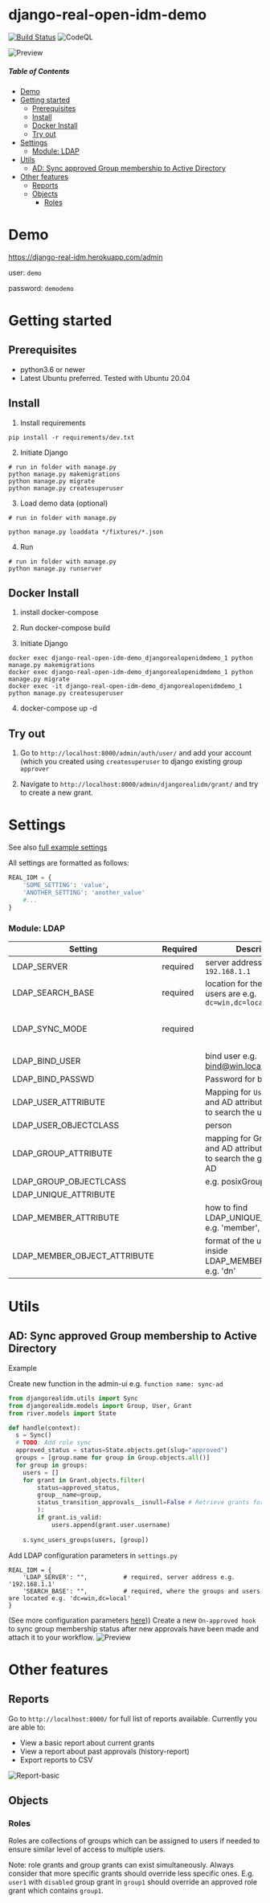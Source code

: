 # django-real-open-idm-demo
[![Build Status](https://travis-ci.com/markusleh/django-real-open-idm-demo.svg?branch=main)](https://travis-ci.com/markusleh/django-real-open-idm-demo) ![CodeQL](https://github.com/markusleh/django-real-open-idm-demo/workflows/CodeQL/badge.svg)

![Preview](img/demo.png)

##### Table of Contents  
- [Demo](#demo)
- [Getting started](#getting-started)
  * [Prerequisites](#prerequisites)
  * [Install](#install)
  * [Docker Install](#docker-install)
  * [Try out](#try-out)
- [Settings](#settings)
  * [Module: LDAP](#module--ldap)
- [Utils](#utils)
  * [AD: Sync approved Group membership to Active Directory](#ad--sync-approved-group-membership-to-active-directory)
- [Other features](#other-features)
  * [Reports](#reports)
  * [Objects](#objects)
    + [Roles](#roles)

# Demo
https://django-real-idm.herokuapp.com/admin

user: `demo`

password: `demodemo`

# Getting started

## Prerequisites

- python3.6 or newer
- Latest Ubuntu preferred. Tested with Ubuntu 20.04

## Install

1. Install requirements

```
pip install -r requirements/dev.txt
```

2. Initiate Django

```
# run in folder with manage.py
python manage.py makemigrations
python manage.py migrate
python manage.py createsuperuser
```

3. Load demo data (optional)

```
# run in folder with manage.py

python manage.py loaddata */fixtures/*.json
```


4. Run

```
# run in folder with manage.py
python manage.py runserver
```

## Docker Install

1. install docker-compose

2. Run docker-compose build

3. Initiate Django
```
docker exec django-real-open-idm-demo_djangorealopenidmdemo_1 python manage.py makemigrations
docker exec django-real-open-idm-demo_djangorealopenidmdemo_1 python manage.py migrate
docker exec -it django-real-open-idm-demo_djangorealopenidmdemo_1 python manage.py createsuperuser
```
4. docker-compose up -d

## Try out


1. Go to `http://localhost:8000/admin/auth/user/` and add your account (which you created using `createsuperuser` to django existing group `approver`

2. Navigate to `http://localhost:8000/admin/djangorealidm/grant/` and try to create a new grant.

# Settings

See also [full example settings](blob/main/idmdemo/idmdemo/dev_settings.py)

All settings are formatted as follows:
```python
REAL_IDM = { 
    'SOME_SETTING': 'value', 
    'ANOTHER_SETTING': 'another_value'
    #...
}
```

### Module: LDAP

| Setting | Required | Description | Default |
|---------|----------|---------|---------|
|LDAP_SERVER|required|server address e.g. `192.168.1.1`|
|LDAP_SEARCH_BASE|required|location for the groups and users are e.g. `dc=win,dc=local`|
|LDAP_SYNC_MODE|required||LDAP sync mode. Either `ONE_WAY` or `TWO_WAY`| 
|LDAP_BIND_USER| |bind user e.g. bind@win.local|
|LDAP_BIND_PASSWD| |Password for bind user|
|LDAP_USER_ATTRIBUTE| | Mapping for `User`.`username` and AD attribute name used to search the user from AD.  |`sAMAccountName`|
|LDAP_USER_OBJECTCLASS| |person|`person`|
|LDAP_GROUP_ATTRIBUTE| |mapping for Group.name and AD attribute name used to search the group from AD|`cn`|
|LDAP_GROUP_OBJECTLCASS| |e.g. posixGroup|`group`|
|LDAP_UNIQUE_ATTRIBUTE| | |`objectSID`|
|LDAP_MEMBER_ATTRIBUTE| |how to find LDAP_UNIQUE_ATTRIBUTE e.g. 'member',|`member`|
|LDAP_MEMBER_OBJECT_ATTRIBUTE| |format of the user object inside LDAP_MEMBER_ATTRIBUTE e.g. 'dn'|`dn`|

# Utils

## AD: Sync approved Group membership to Active Directory

Example

Create new function in the admin-ui e.g. `function name: sync-ad`
```python
from djangorealidm.utils import Sync
from djangorealidm.models import Group, User, Grant
from river.models import State

def handle(context):
  s = Sync()
  # TODO: Add role sync
  approved_status = status=State.objects.get(slug="approved")
  groups = [group.name for group in Group.objects.all()]
  for group in groups:
    users = []
    for grant in Grant.objects.filter(
  	    status=approved_status, 
  	    group__name=group,
  	    status_transition_approvals__isnull=False # Retrieve grants for which approval has been explicitly granted. Prevents creating grant objects with 'approved' status
  	    ):
  	    if grant.is_valid:
  	        users.append(grant.user.username)
 
  	s.sync_users_groups(users, [group])
```

Add LDAP configuration parameters in `settings.py`
```
REAL_IDM = {
    'LDAP_SERVER': "",          # required, server address e.g. '192.168.1.1'
    'SEARCH_BASE': "",          # required, where the groups and users are located e.g. 'dc=win,dc=local'
}
```
(See more configuration parameters [here](#ad--sync-approved-group-membership-to-active-directory)))
Create a new `On-approved hook` to sync group membership status after new approvals have been made and attach it to your workflow.
![Preview](img/function-example.png)

# Other features
## Reports

Go to `http://localhost:8000/` for full list of reports available. Currently you are able to:

- View a basic report about current grants
- View a report about past approvals (history-report)
- Export reports to CSV

![Report-basic](img/reports-basic.png)

 ## Objects
 
 ### Roles
 Roles are collections of groups which can be assigned to users if needed to ensure similar level of access to multiple users.
 
 
 Note: role grants and group grants can exist simultaneously. Always consider that more specific grants should override less specific ones. E.g. `user1` with `disabled` group grant in `group1` should override an approved role grant which contains `group1`. 
